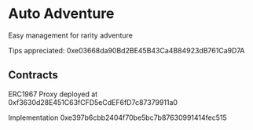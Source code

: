 # Auto Adventure

Easy management for rarity adventure

Tips appreciated: 0xe03668da90Bd2BE45B43Ca4B84923dB761Ca9D7A

## Contracts

ERC1967 Proxy deployed at 0xf3630d28E451C63fCFD5eCdEF6fD7c87379911a0

Implementation
0xe397b6cbb2404f70be5bc7b87630991414fec515

